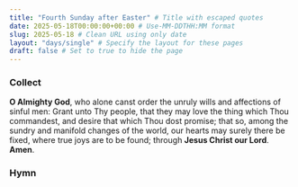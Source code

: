 ```yaml
---
title: "Fourth Sunday after Easter" # Title with escaped quotes
date: 2025-05-18T00:00:00+00:00 # Use-MM-DDTHH:MM format
slug: 2025-05-18 # Clean URL using only date
layout: "days/single" # Specify the layout for these pages
draft: false # Set to true to hide the page
---
```


### Collect

**O Almighty God**, who alone canst order the unruly wills and affections of sinful men: Grant unto Thy people, that they may love the thing which Thou commandest, and desire that which Thou dost promise; that so, among the sundry and manifold changes of the world, our hearts may surely there be fixed, where true joys are to be found; through **Jesus Christ our Lord**. **Amen**.


### Hymn